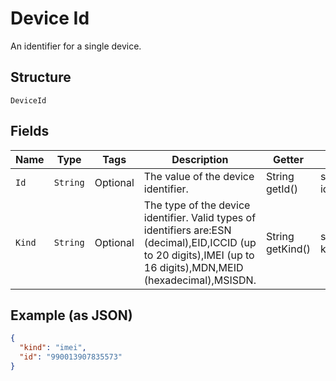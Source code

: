 
# Device Id

An identifier for a single device.

## Structure

`DeviceId`

## Fields

| Name | Type | Tags | Description | Getter | Setter |
|  --- | --- | --- | --- | --- | --- |
| `Id` | `String` | Optional | The value of the device identifier. | String getId() | setId(String id) |
| `Kind` | `String` | Optional | The type of the device identifier. Valid types of identifiers are:ESN (decimal),EID,ICCID (up to 20 digits),IMEI (up to 16 digits),MDN,MEID (hexadecimal),MSISDN. | String getKind() | setKind(String kind) |

## Example (as JSON)

```json
{
  "kind": "imei",
  "id": "990013907835573"
}
```

